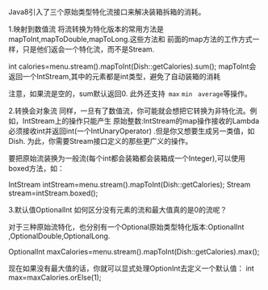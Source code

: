Java8引入了三个原始类型特化流接口来解决装箱拆箱的消耗。

1.映射到数值流
将流转换为特化版本的常用方法是mapToInt,mapToDouble,mapToLong.这些方法和
前面的map方法的工作方式一样，只是他们返会一个特化流，而不是Stream<T>.

int calories=menu.stream().mapToInt(Dish::getCalories).sum();
mapToInt会返回一个IntStream,其中的元素都是int类型，避免了自动装箱的消耗

注意，如果流是空的，sum默认返回0.
此外还支持` max` `min ` `average`等操作。

2.转换会对象流
同样，一旦有了数值流，你可能就会想把它转换为非特化流。例如，IntStream上的操作只能产生
原始整数:IntStream的map操作接收的Lambda必须接收int并返回int(一个IntUnaryOperator)
.但是你又想要生成另一类值，如Dish. 为此，你需要Stream接口定义的那些更广义的操作。

要把原始流装换为一般流(每个int都会装箱都会装箱成一个Integer),可以使用boxed方法，如：

IntStream intStream=menu.stream().mapToInt(Dish::getCalories);
Stream<integer> stream=intStream.boxed();

3.默认值OptionalInt
如何区分没有元素的流和最大值真的是0的流呢？

对于三种原始流特化，也分别有一个Optional原始类型特化版本:OptionalInt
,OptionalDouble,OptionalLong.

OptionalInt maxCalories=menu.stream().mapToInt(Dish::getCalories).max();

现在如果没有最大值的话，你就可以显式处理OptionInt去定义一个默认值：
int max=maxCalories.orElse(1);

